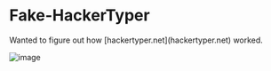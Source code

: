 # Fake-HackerTyper
<p>Wanted to figure out how [hackertyper.net](hackertyper.net) worked.</p>

![image](https://user-images.githubusercontent.com/43974544/172541937-c1c9da78-5bd3-4d55-9c54-96aa151cdab5.png)

